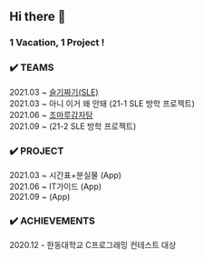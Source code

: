 ## Hi there 👋  

### 1 Vacation, 1 Project !    

### ✔️ TEAMS 
2021.03 ~ [슬기짜기(SLE)](https://github.com/HGU-slegizzagi)  
2021.03 ~ 아니 이거 왜 안돼 (21-1 SLE 방학 프로젝트)  
2021.06 ~ [조마루감자탕](https://github.com/JMRGJT)  
2021.09 ~ (21-2 SLE 방학 프로젝트)  

### ✔️ PROJECT  
2021.03 ~ 시간표+분실물 (App)  
2021.06 ~ IT가이드 (App)  
2021.09 ~ (App)  

### ✔️ ACHIEVEMENTS    
2020.12 - 한동대학교 C프로그래밍 컨테스트 대상

